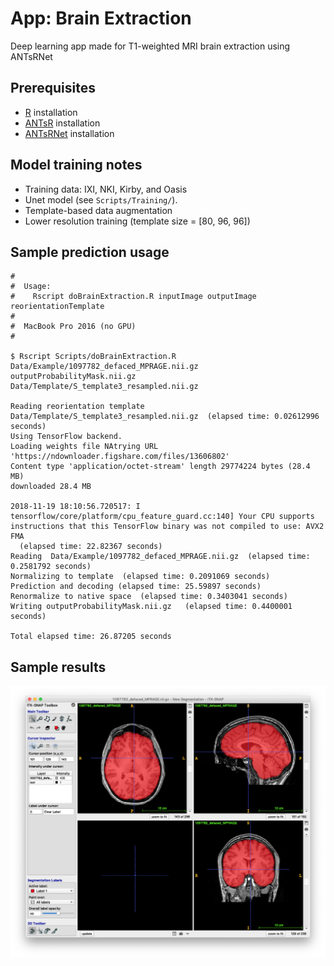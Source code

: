 # App:  Brain Extraction

Deep learning app made for T1-weighted MRI brain extraction using ANTsRNet

## Prerequisites

* [R](https://www.r-project.org) installation
* [ANTsR](https://github.com/ANTsX/ANTsR) installation
* [ANTsRNet](https://github.com/ANTsX/ANTsRNet) installation

## Model training notes

* Training data: IXI, NKI, Kirby, and Oasis
* Unet model (see ``Scripts/Training/``).
* Template-based data augmentation
* Lower resolution training (template size = [80, 96, 96])

## Sample prediction usage

```
#
#  Usage:
#    Rscript doBrainExtraction.R inputImage outputImage reorientationTemplate
#
#  MacBook Pro 2016 (no GPU)
#

$ Rscript Scripts/doBrainExtraction.R Data/Example/1097782_defaced_MPRAGE.nii.gz outputProbabilityMask.nii.gz Data/Template/S_template3_resampled.nii.gz

Reading reorientation template Data/Template/S_template3_resampled.nii.gz  (elapsed time: 0.02612996 seconds)
Using TensorFlow backend.
Loading weights file NAtrying URL 'https://ndownloader.figshare.com/files/13606802'
Content type 'application/octet-stream' length 29774224 bytes (28.4 MB)
downloaded 28.4 MB

2018-11-19 18:10:56.720517: I tensorflow/core/platform/cpu_feature_guard.cc:140] Your CPU supports instructions that this TensorFlow binary was not compiled to use: AVX2 FMA
  (elapsed time: 22.82367 seconds)
Reading  Data/Example/1097782_defaced_MPRAGE.nii.gz  (elapsed time: 0.2581792 seconds)
Normalizing to template  (elapsed time: 0.2091069 seconds)
Prediction and decoding (elapsed time: 25.59897 seconds)
Renormalize to native space  (elapsed time: 0.3403041 seconds)
Writing outputProbabilityMask.nii.gz   (elapsed time: 0.4400001 seconds)

Total elapsed time: 26.87205 seconds
```

## Sample results

![Brain extraction results](Documentation/Images/resultsBrainExtraction.png)
